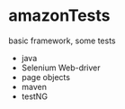# amazonTests
basic framework, some tests


- java
- Selenium Web-driver
- page objects
- maven
- testNG
